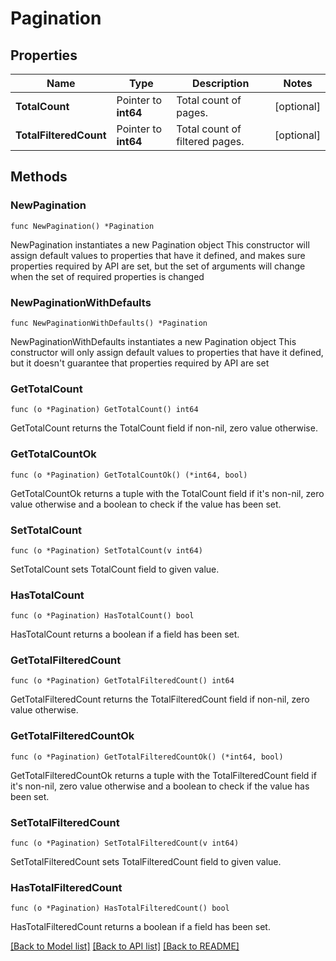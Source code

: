 # Pagination

## Properties

Name | Type | Description | Notes
------------ | ------------- | ------------- | -------------
**TotalCount** | Pointer to **int64** | Total count of pages. | [optional] 
**TotalFilteredCount** | Pointer to **int64** | Total count of filtered pages. | [optional] 

## Methods

### NewPagination

`func NewPagination() *Pagination`

NewPagination instantiates a new Pagination object
This constructor will assign default values to properties that have it defined,
and makes sure properties required by API are set, but the set of arguments
will change when the set of required properties is changed

### NewPaginationWithDefaults

`func NewPaginationWithDefaults() *Pagination`

NewPaginationWithDefaults instantiates a new Pagination object
This constructor will only assign default values to properties that have it defined,
but it doesn't guarantee that properties required by API are set

### GetTotalCount

`func (o *Pagination) GetTotalCount() int64`

GetTotalCount returns the TotalCount field if non-nil, zero value otherwise.

### GetTotalCountOk

`func (o *Pagination) GetTotalCountOk() (*int64, bool)`

GetTotalCountOk returns a tuple with the TotalCount field if it's non-nil, zero value otherwise
and a boolean to check if the value has been set.

### SetTotalCount

`func (o *Pagination) SetTotalCount(v int64)`

SetTotalCount sets TotalCount field to given value.

### HasTotalCount

`func (o *Pagination) HasTotalCount() bool`

HasTotalCount returns a boolean if a field has been set.

### GetTotalFilteredCount

`func (o *Pagination) GetTotalFilteredCount() int64`

GetTotalFilteredCount returns the TotalFilteredCount field if non-nil, zero value otherwise.

### GetTotalFilteredCountOk

`func (o *Pagination) GetTotalFilteredCountOk() (*int64, bool)`

GetTotalFilteredCountOk returns a tuple with the TotalFilteredCount field if it's non-nil, zero value otherwise
and a boolean to check if the value has been set.

### SetTotalFilteredCount

`func (o *Pagination) SetTotalFilteredCount(v int64)`

SetTotalFilteredCount sets TotalFilteredCount field to given value.

### HasTotalFilteredCount

`func (o *Pagination) HasTotalFilteredCount() bool`

HasTotalFilteredCount returns a boolean if a field has been set.


[[Back to Model list]](../README.md#documentation-for-models) [[Back to API list]](../README.md#documentation-for-api-endpoints) [[Back to README]](../README.md)


